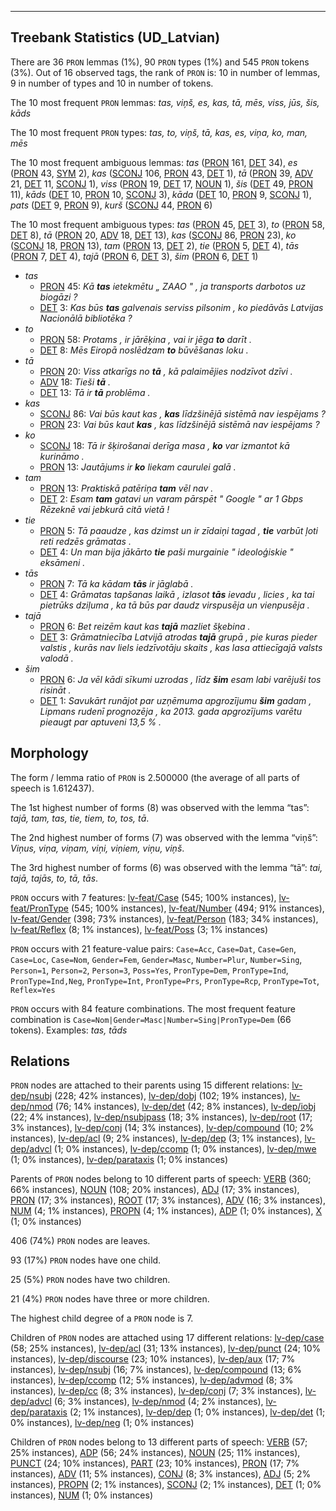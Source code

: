 

--------------------------------------------------------------------------------

## Treebank Statistics (UD_Latvian)

There are 36 `PRON` lemmas (1%), 90 `PRON` types (1%) and 545 `PRON` tokens (3%).
Out of 16 observed tags, the rank of `PRON` is: 10 in number of lemmas, 9 in number of types and 10 in number of tokens.

The 10 most frequent `PRON` lemmas: <em>tas, viņš, es, kas, tā, mēs, viss, jūs, šis, kāds</em>

The 10 most frequent `PRON` types:  <em>tas, to, viņš, tā, kas, es, viņa, ko, man, mēs</em>

The 10 most frequent ambiguous lemmas: <em>tas</em> ([PRON]() 161, [DET]() 34), <em>es</em> ([PRON]() 43, [SYM]() 2), <em>kas</em> ([SCONJ]() 106, [PRON]() 43, [DET]() 1), <em>tā</em> ([PRON]() 39, [ADV]() 21, [DET]() 11, [SCONJ]() 1), <em>viss</em> ([PRON]() 19, [DET]() 17, [NOUN]() 1), <em>šis</em> ([DET]() 49, [PRON]() 11), <em>kāds</em> ([DET]() 10, [PRON]() 10, [SCONJ]() 3), <em>kāda</em> ([DET]() 10, [PRON]() 9, [SCONJ]() 1), <em>pats</em> ([DET]() 9, [PRON]() 9), <em>kurš</em> ([SCONJ]() 44, [PRON]() 6)

The 10 most frequent ambiguous types:  <em>tas</em> ([PRON]() 45, [DET]() 3), <em>to</em> ([PRON]() 58, [DET]() 8), <em>tā</em> ([PRON]() 20, [ADV]() 18, [DET]() 13), <em>kas</em> ([SCONJ]() 86, [PRON]() 23), <em>ko</em> ([SCONJ]() 18, [PRON]() 13), <em>tam</em> ([PRON]() 13, [DET]() 2), <em>tie</em> ([PRON]() 5, [DET]() 4), <em>tās</em> ([PRON]() 7, [DET]() 4), <em>tajā</em> ([PRON]() 6, [DET]() 3), <em>šim</em> ([PRON]() 6, [DET]() 1)


* <em>tas</em>
  * [PRON]() 45: <em>Kā <b>tas</b> ietekmētu „ ZAAO " , ja transports darbotos uz biogāzi ?</em>
  * [DET]() 3: <em>Kas būs <b>tas</b> galvenais serviss pilsonim , ko piedāvās Latvijas Nacionālā bibliotēka ?</em>
* <em>to</em>
  * [PRON]() 58: <em>Protams , ir jārēķina , vai ir jēga <b>to</b> darīt .</em>
  * [DET]() 8: <em>Mēs Eiropā noslēdzam <b>to</b> būvēšanas loku .</em>
* <em>tā</em>
  * [PRON]() 20: <em>Viss atkarīgs no <b>tā</b> , kā palaimējies nodzīvot dzīvi .</em>
  * [ADV]() 18: <em>Tieši <b>tā</b> .</em>
  * [DET]() 13: <em>Tā ir <b>tā</b> problēma .</em>
* <em>kas</em>
  * [SCONJ]() 86: <em>Vai būs kaut kas , <b>kas</b> līdzšinējā sistēmā nav iespējams ?</em>
  * [PRON]() 23: <em>Vai būs kaut <b>kas</b> , kas līdzšinējā sistēmā nav iespējams ?</em>
* <em>ko</em>
  * [SCONJ]() 18: <em>Tā ir šķirošanai derīga masa , <b>ko</b> var izmantot kā kurināmo .</em>
  * [PRON]() 13: <em>Jautājums ir <b>ko</b> liekam caurulei galā .</em>
* <em>tam</em>
  * [PRON]() 13: <em>Praktiskā patēriņa <b>tam</b> vēl nav .</em>
  * [DET]() 2: <em>Esam <b>tam</b> gatavi un varam pārspēt " Google " ar 1 Gbps Rēzeknē vai jebkurā citā vietā !</em>
* <em>tie</em>
  * [PRON]() 5: <em>Tā paaudze , kas dzimst un ir zīdaiņi tagad , <b>tie</b> varbūt ļoti reti redzēs grāmatas .</em>
  * [DET]() 4: <em>Un man bija jākārto <b>tie</b> paši murgainie " ideoloģiskie " eksāmeni .</em>
* <em>tās</em>
  * [PRON]() 7: <em>Tā ka kādam <b>tās</b> ir jāglabā .</em>
  * [DET]() 4: <em>Grāmatas tapšanas laikā , izlasot <b>tās</b> ievadu , licies , ka tai pietrūks dziļuma , ka tā būs par daudz virspusēja un vienpusēja .</em>
* <em>tajā</em>
  * [PRON]() 6: <em>Bet reizēm kaut kas <b>tajā</b> mazliet šķebina .</em>
  * [DET]() 3: <em>Grāmatniecība Latvijā atrodas <b>tajā</b> grupā , pie kuras pieder valstis , kurās nav liels iedzīvotāju skaits , kas lasa attiecīgajā valsts valodā .</em>
* <em>šim</em>
  * [PRON]() 6: <em>Ja vēl kādi sīkumi uzrodas , līdz <b>šim</b> esam labi varējuši tos risināt .</em>
  * [DET]() 1: <em>Savukārt runājot par uzņēmuma apgrozījumu <b>šim</b> gadam , Lipmans rudenī prognozēja , ka 2013. gada apgrozījums varētu pieaugt par aptuveni 13,5 % .</em>

## Morphology

The form / lemma ratio of `PRON` is 2.500000 (the average of all parts of speech is 1.612437).

The 1st highest number of forms (8) was observed with the lemma “tas”: <em>tajā, tam, tas, tie, tiem, to, tos, tā</em>.

The 2nd highest number of forms (7) was observed with the lemma “viņš”: <em>Viņus, viņa, viņam, viņi, viņiem, viņu, viņš</em>.

The 3rd highest number of forms (6) was observed with the lemma “tā”: <em>tai, tajā, tajās, to, tā, tās</em>.

`PRON` occurs with 7 features: [lv-feat/Case]() (545; 100% instances), [lv-feat/PronType]() (545; 100% instances), [lv-feat/Number]() (494; 91% instances), [lv-feat/Gender]() (398; 73% instances), [lv-feat/Person]() (183; 34% instances), [lv-feat/Reflex]() (8; 1% instances), [lv-feat/Poss]() (3; 1% instances)

`PRON` occurs with 21 feature-value pairs: `Case=Acc`, `Case=Dat`, `Case=Gen`, `Case=Loc`, `Case=Nom`, `Gender=Fem`, `Gender=Masc`, `Number=Plur`, `Number=Sing`, `Person=1`, `Person=2`, `Person=3`, `Poss=Yes`, `PronType=Dem`, `PronType=Ind`, `PronType=Ind,Neg`, `PronType=Int`, `PronType=Prs`, `PronType=Rcp`, `PronType=Tot`, `Reflex=Yes`

`PRON` occurs with 84 feature combinations.
The most frequent feature combination is `Case=Nom|Gender=Masc|Number=Sing|PronType=Dem` (66 tokens).
Examples: <em>tas, tāds</em>


## Relations

`PRON` nodes are attached to their parents using 15 different relations: [lv-dep/nsubj]() (228; 42% instances), [lv-dep/dobj]() (102; 19% instances), [lv-dep/nmod]() (76; 14% instances), [lv-dep/det]() (42; 8% instances), [lv-dep/iobj]() (22; 4% instances), [lv-dep/nsubjpass]() (18; 3% instances), [lv-dep/root]() (17; 3% instances), [lv-dep/conj]() (14; 3% instances), [lv-dep/compound]() (10; 2% instances), [lv-dep/acl]() (9; 2% instances), [lv-dep/dep]() (3; 1% instances), [lv-dep/advcl]() (1; 0% instances), [lv-dep/ccomp]() (1; 0% instances), [lv-dep/mwe]() (1; 0% instances), [lv-dep/parataxis]() (1; 0% instances)

Parents of `PRON` nodes belong to 10 different parts of speech: [VERB]() (360; 66% instances), [NOUN]() (108; 20% instances), [ADJ]() (17; 3% instances), [PRON]() (17; 3% instances), [ROOT]() (17; 3% instances), [ADV]() (16; 3% instances), [NUM]() (4; 1% instances), [PROPN]() (4; 1% instances), [ADP]() (1; 0% instances), [X]() (1; 0% instances)

406 (74%) `PRON` nodes are leaves.

93 (17%) `PRON` nodes have one child.

25 (5%) `PRON` nodes have two children.

21 (4%) `PRON` nodes have three or more children.

The highest child degree of a `PRON` node is 7.

Children of `PRON` nodes are attached using 17 different relations: [lv-dep/case]() (58; 25% instances), [lv-dep/acl]() (31; 13% instances), [lv-dep/punct]() (24; 10% instances), [lv-dep/discourse]() (23; 10% instances), [lv-dep/aux]() (17; 7% instances), [lv-dep/nsubj]() (16; 7% instances), [lv-dep/compound]() (13; 6% instances), [lv-dep/ccomp]() (12; 5% instances), [lv-dep/advmod]() (8; 3% instances), [lv-dep/cc]() (8; 3% instances), [lv-dep/conj]() (7; 3% instances), [lv-dep/advcl]() (6; 3% instances), [lv-dep/nmod]() (4; 2% instances), [lv-dep/parataxis]() (2; 1% instances), [lv-dep/dep]() (1; 0% instances), [lv-dep/det]() (1; 0% instances), [lv-dep/neg]() (1; 0% instances)

Children of `PRON` nodes belong to 13 different parts of speech: [VERB]() (57; 25% instances), [ADP]() (56; 24% instances), [NOUN]() (25; 11% instances), [PUNCT]() (24; 10% instances), [PART]() (23; 10% instances), [PRON]() (17; 7% instances), [ADV]() (11; 5% instances), [CONJ]() (8; 3% instances), [ADJ]() (5; 2% instances), [PROPN]() (2; 1% instances), [SCONJ]() (2; 1% instances), [DET]() (1; 0% instances), [NUM]() (1; 0% instances)

